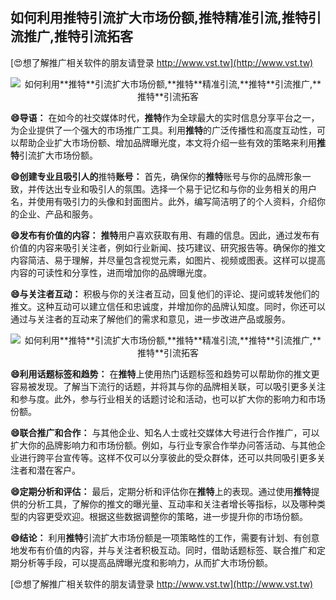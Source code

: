 ## **如何利用**推特**引流扩大市场份额,**推特**精准引流,**推特**引流推广,**推特**引流拓客**

[😍想了解推广相关软件的朋友请登录 http://www.vst.tw](http://www.vst.tw)

 <center><img src="https://vst.tw/MP4/tuiguang/png/6.png" alt="如何利用**推特**引流扩大市场份额,**推特**精准引流,**推特**引流推广,**推特**引流拓客"></center>

**😄导语：**
在如今的社交媒体时代，**推特**作为全球最大的实时信息分享平台之一，为企业提供了一个强大的市场推广工具。利用**推特**的广泛传播性和高度互动性，可以帮助企业扩大市场份额、增加品牌曝光度，本文将介绍一些有效的策略来利用**推特**引流扩大市场份额。

**😄创建专业且吸引人的**推特**账号：**
首先，确保你的**推特**账号与你的品牌形象一致，并传达出专业和吸引人的氛围。选择一个易于记忆和与你的业务相关的用户名，并使用有吸引力的头像和封面图片。此外，编写简洁明了的个人资料，介绍你的企业、产品和服务。

**😄发布有价值的内容：**
**推特**用户喜欢获取有用、有趣的信息。因此，通过发布有价值的内容来吸引关注者，例如行业新闻、技巧建议、研究报告等。确保你的推文内容简洁、易于理解，并尽量包含视觉元素，如图片、视频或图表。这样可以提高内容的可读性和分享性，进而增加你的品牌曝光度。

**😄与关注者互动：**
积极与你的关注者互动，回复他们的评论、提问或转发他们的推文。这种互动可以建立信任和忠诚度，并增加你的品牌认知度。同时，你还可以通过与关注者的互动来了解他们的需求和意见，进一步改进产品或服务。

 <center><img src="https://vst.tw/MP4/tuiguang/png/2.png" alt="如何利用**推特**引流扩大市场份额,**推特**精准引流,**推特**引流推广,**推特**引流拓客"></center>

**😄利用话题标签和趋势：**
在**推特**上使用热门话题标签和趋势可以帮助你的推文更容易被发现。了解当下流行的话题，并将其与你的品牌相关联，可以吸引更多关注和参与度。此外，参与行业相关的话题讨论和活动，也可以扩大你的影响力和市场份额。

**😄联合推广和合作：**
与其他企业、知名人士或社交媒体大号进行合作推广，可以扩大你的品牌影响力和市场份额。例如，与行业专家合作举办问答活动、与其他企业进行跨平台宣传等。这样不仅可以分享彼此的受众群体，还可以共同吸引更多关注者和潜在客户。

**😄定期分析和评估：**
最后，定期分析和评估你在**推特**上的表现。通过使用**推特**提供的分析工具，了解你的推文的曝光量、互动率和关注者增长等指标，以及哪种类型的内容更受欢迎。根据这些数据调整你的策略，进一步提升你的市场份额。

**😄结论：**
利用**推特**引流扩大市场份额是一项策略性的工作，需要有计划、有创意地发布有价值的内容，并与关注者积极互动。同时，借助话题标签、联合推广和定期分析等手段，可以提高品牌曝光度和影响力，从而扩大市场份额。

[😍想了解推广相关软件的朋友请登录 http://www.vst.tw](http://www.vst.tw)



